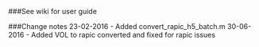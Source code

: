 ###See wiki for user guide

###Change notes
23-02-2016 - Added convert_rapic_h5_batch.m
30-06-2016 - Added VOL to rapic converted and fixed for rapic issues
